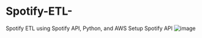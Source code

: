 # Spotify-ETL-
Spotify ETL using Spotify API, Python, and AWS 
Setup Spotify API ![image](https://github.com/daisryjoy/Spotify-ETL-/assets/43154657/531b3b2d-1904-4d80-898a-04b27dec2b63)
